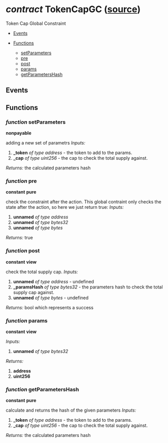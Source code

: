 # *contract* TokenCapGC ([source](https://github.com/daostack/daostack/tree/master/./contracts/globalConstraints/TokenCapGC.sol))
Token Cap Global Constraint

- [Events](#events)

- [Functions](#functions)
    - [setParameters](#function-setparameters)
    - [pre](#function-pre)
    - [post](#function-post)
    - [params](#function-params)
    - [getParametersHash](#function-getparametershash)

## Events

## Functions
### *function* setParameters
**nonpayable**

adding a new set of parametrs
*Inputs:*
1. **_token** *of type address* - the token to add to the params.
2. **_cap** *of type uint256* - the cap to check the total supply against.

*Returns:*
the calculated parameters hash

### *function* pre
**constant**
**pure**

check the constraint after the action. This global contraint only checks the state after the action, so here we just return true:
*Inputs:*
1. **unnamed** *of type address*
2. **unnamed** *of type bytes32*
3. **unnamed** *of type bytes*

*Returns:*
true

### *function* post
**constant**
**view**

check the total supply cap.
*Inputs:*
1. **unnamed** *of type address* - undefined
2. **_paramsHash** *of type bytes32* - the parameters hash to check the total supply cap against.
3. **unnamed** *of type bytes* - undefined

*Returns:*
bool which represents a success

### *function* params
**constant**
**view**

*Inputs:*
1. **unnamed** *of type bytes32*

*Returns:*
1. **address**
2. **uint256**

### *function* getParametersHash
**constant**
**pure**

calculate and returns the hash of the given parameters
*Inputs:*
1. **_token** *of type address* - the token to add to the params.
2. **_cap** *of type uint256* - the cap to check the total supply against.

*Returns:*
the calculated parameters hash

